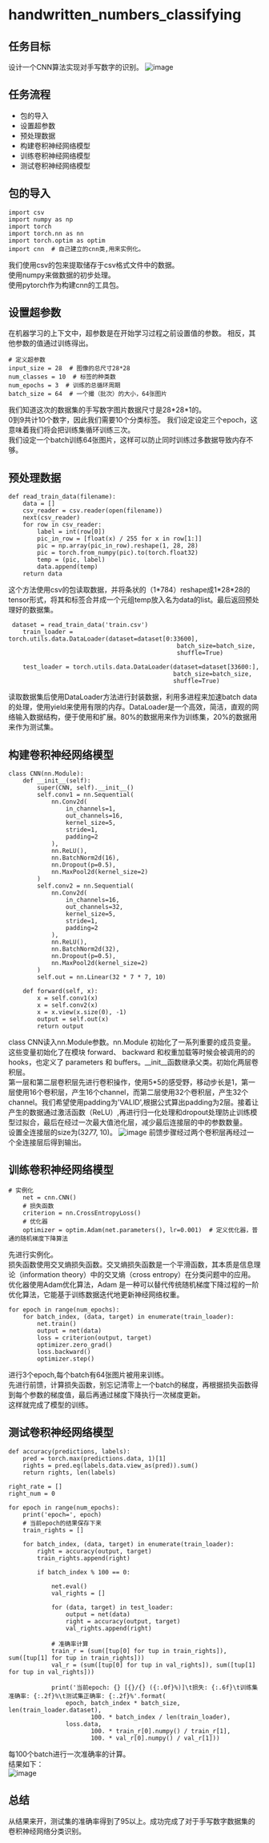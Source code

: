 # handwritten_numbers_classifying
## 任务目标
设计一个CNN算法实现对手写数字的识别。
![image](https://user-images.githubusercontent.com/52622948/159292437-a1a67759-fd54-4d2c-865f-d25aee0d55a0.png)
## 任务流程
- 包的导入
- 设置超参数
- 预处理数据
- 构建卷积神经网络模型
- 训练卷积神经网络模型
- 测试卷积神经网络模型
## 包的导入
```
import csv
import numpy as np
import torch
import torch.nn as nn
import torch.optim as optim
import cnn  # 自己建立的cnn类,用来实例化。
```
我们使用csv的包来提取储存于csv格式文件中的数据。  
使用numpy来做数据的初步处理。  
使用pytorch作为构建cnn的工具包。  
## 设置超参数
在机器学习的上下文中，超参数是在开始学习过程之前设置值的参数。 相反，其他参数的值通过训练得出。  
```
# 定义超参数
input_size = 28  # 图像的总尺寸28*28
num_classes = 10  # 标签的种类数
num_epochs = 3  # 训练的总循环周期
batch_size = 64  # 一个撮（批次）的大小，64张图片
```
我们知道这次的数据集的手写数字图片数据尺寸是28\*28\*1的。  
0到9共计10个数字，因此我们需要10个分类标签。
我们设定设定三个epoch，这意味着我们将会把训练集循环训练三次。  
我们设定一个batch训练64张图片，这样可以防止同时训练过多数据导致内存不够。
## 预处理数据
```
def read_train_data(filename):
    data = []
    csv_reader = csv.reader(open(filename))
    next(csv_reader)
    for row in csv_reader:
        label = int(row[0])
        pic_in_row = [float(x) / 255 for x in row[1:]]
        pic = np.array(pic_in_row).reshape(1, 28, 28)
        pic = torch.from_numpy(pic).to(torch.float32)
        temp = (pic, label)
        data.append(temp)
    return data
```
这个方法使用csv的包读取数据，并将条状的（1\*784）reshape成1\*28\*28的tensor形式，将其和标签合并成一个元组temp放入名为data的list。最后返回预处理好的数据集。
```
 dataset = read_train_data('train.csv')
    train_loader = torch.utils.data.DataLoader(dataset=dataset[0:33600],
                                               batch_size=batch_size,
                                               shuffle=True)

    test_loader = torch.utils.data.DataLoader(dataset=dataset[33600:],
                                              batch_size=batch_size,
                                              shuffle=True)
```
读取数据集后使用DataLoader方法进行封装数据，利用多进程来加速batch data的处理，使用yield来使用有限的内存。DataLoader是一个高效，简洁，直观的网络输入数据结构，便于使用和扩展。80%的数据用来作为训练集，20%的数据用来作为测试集。
## 构建卷积神经网络模型
```
class CNN(nn.Module):
    def __init__(self):
        super(CNN, self).__init__()
        self.conv1 = nn.Sequential(
            nn.Conv2d(
                in_channels=1,
                out_channels=16,
                kernel_size=5,
                stride=1,
                padding=2
            ),
            nn.ReLU(),
            nn.BatchNorm2d(16),
            nn.Dropout(p=0.5),
            nn.MaxPool2d(kernel_size=2)
        )
        self.conv2 = nn.Sequential(
            nn.Conv2d(
                in_channels=16,
                out_channels=32,
                kernel_size=5,
                stride=1,
                padding=2
            ),
            nn.ReLU(),
            nn.BatchNorm2d(32),
            nn.Dropout(p=0.5),
            nn.MaxPool2d(kernel_size=2)
        )
        self.out = nn.Linear(32 * 7 * 7, 10)

    def forward(self, x):
        x = self.conv1(x)
        x = self.conv2(x)
        x = x.view(x.size(0), -1)
        output = self.out(x)
        return output
```
class CNN读入nn.Module参数。nn.Module 初始化了一系列重要的成员变量。这些变量初始化了在模块 forward、 backward 和权重加载等时候会被调用的的 hooks，也定义了 parameters 和 buffers。\_\_init\_\_函数继承父类。初始化两层卷积层。  
第一层和第二层卷积层先进行卷积操作，使用5\*5的感受野，移动步长是1，第一层使用16个卷积层，产生16个channel，而第二层使用32个卷积层，产生32个channel。我们希望使用padding为'VALID',根据公式算出padding为2层。接着让产生的数据通过激活函数（ReLU）,再进行归一化处理和dropout处理防止训练模型过拟合，最后在经过一次最大值池化层，减少最后连接层的中的参数数量。  
设置全连接层的size为(32*7*7, 10)。
![image](https://user-images.githubusercontent.com/52622948/159292744-1dadb972-12e4-407f-a9c7-e9090ebda5a2.png)
前馈步骤经过两个卷积层再经过一个全连接层后得到输出。
## 训练卷积神经网络模型
```
# 实例化
    net = cnn.CNN()
    # 损失函数
    criterion = nn.CrossEntropyLoss()
    # 优化器
    optimizer = optim.Adam(net.parameters(), lr=0.001)  # 定义优化器，普通的随机梯度下降算法
```
先进行实例化。  
损失函数使用交叉熵损失函数。交叉熵损失函数是一个平滑函数，其本质是信息理论（information theory）中的交叉熵（cross entropy）在分类问题中的应用。  
优化器使用Adam优化算法，Adam 是一种可以替代传统随机梯度下降过程的一阶优化算法，它能基于训练数据迭代地更新神经网络权重。  
```
for epoch in range(num_epochs):
    for batch_index, (data, target) in enumerate(train_loader):
        net.train()
        output = net(data)
        loss = criterion(output, target)
        optimizer.zero_grad()
        loss.backward()
        optimizer.step()
```
进行3个epoch,每个batch有64张图片被用来训练。  
先进行前馈，计算损失函数，别忘记清零上一个batch的梯度，再根据损失函数得到每个参数的梯度值，最后再通过梯度下降执行一次梯度更新。  
这样就完成了模型的训练。
## 测试卷积神经网络模型
```
def accuracy(predictions, labels):
    pred = torch.max(predictions.data, 1)[1]
    rights = pred.eq(labels.data.view_as(pred)).sum()
    return rights, len(labels)
```
```
right_rate = []
right_num = 0

for epoch in range(num_epochs):
    print('epoch=', epoch)
    # 当前epoch的结果保存下来
    train_rights = []

    for batch_index, (data, target) in enumerate(train_loader):
        right = accuracy(output, target)
        train_rights.append(right)

        if batch_index % 100 == 0:

            net.eval()
            val_rights = []

            for (data, target) in test_loader:
                output = net(data)
                right = accuracy(output, target)
                val_rights.append(right)

            # 准确率计算
            train_r = (sum([tup[0] for tup in train_rights]), sum([tup[1] for tup in train_rights]))
            val_r = (sum([tup[0] for tup in val_rights]), sum([tup[1] for tup in val_rights]))

            print('当前epoch: {} [{}/{} ({:.0f}%)]\t损失: {:.6f}\t训练集准确率: {:.2f}%\t测试集正确率: {:.2f}%'.format(
                epoch, batch_index * batch_size, len(train_loader.dataset),
                       100. * batch_index / len(train_loader),
                loss.data,
                       100. * train_r[0].numpy() / train_r[1],
                       100. * val_r[0].numpy() / val_r[1]))
```
每100个batch进行一次准确率的计算。  
结果如下：  
![image](https://user-images.githubusercontent.com/52622948/159299480-009a1f22-dfc3-4e42-8405-0aed4adb0c8c.png)
## 总结
从结果来开，测试集的准确率得到了95以上。成功完成了对于手写数字数据集的卷积神经网络分类识别。





